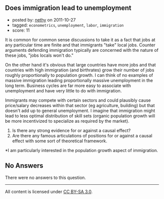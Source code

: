 ## Does immigration lead to unemployment

- posted by: [nethy](https://stackexchange.com/users/-1/207-nethy) on 2011-10-27
- tagged: `econometrics`, `unemployment`, `labor`, `immigration`
- score: 11

It is common for common sense discussions to take it as a fact that jobs at any particular time are finite and that immigrants "take" local jobs. Counter arguments defending immigration typically are concerned with the nature of these jobs, "jobs locals won't do." 

On the other hand it's obvious that large countries have more jobs and that countries with high immigration (and birthrates) grow their number of jobs roughly proportionally to population growth. I can think of no examples of massive immigration leading proportionally massive unemployment in the long term. Business cycles are far more easy to associate with unemployment and have very little to do with immigration. 

Immigrants may compete with certain sectors and could plausibly cause price/salary decreases within that sector (eg agriculture, building) but that doesn't add up to general unemployment. I imagine that immigration might lead to less optimal distribution of skill sets (organic population growth will be more incentivized to specialize as required by the market).

1. Is there any strong evidence for or against a causal effect?
2. Are there any famous articulations of positions for or against a causal effect with some sort of theoretical framework. 

*I am particularly interested in the population growth aspect of immigration. 


## No Answers

There were no answers to this question.


---

All content is licensed under [CC BY-SA 3.0](https://creativecommons.org/licenses/by-sa/3.0/).
